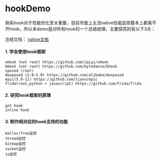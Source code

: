 # hookDemo
熟系hook对于性能优化至关重要，目前市面上主流native性能监控基本上都离不开hook，所以本demo是对所有hook的一个总结梳理，主要探究的有以下3点：

总结文档： [native文档](https://github.com/yanchunlan/SourceCodeSummary/blob/master/%E6%80%A7%E8%83%BD%E4%BC%98%E5%8C%96/%E6%9E%81%E8%87%B4%E6%80%A7%E8%83%BD%E4%BC%98%E5%8C%96%E6%80%BB%E7%BB%93/17_nativehook%E6%80%BB%E7%BB%93.txt)
#### 1. 学会使用hook框架
    xHook (not root) https://github.com/iqiyi/xHook
    bHook (not root) https://github.com/bytedance/bhook
    xposed (root) 
    dexposed (2.0-5.0) https://github.com/alibaba/dexposed
    epic(5.0-11) https://github.com/tiann/epic
    frida(root,python + javascript) https://github.com/frida/frida
    
#### 2. 研究hook框架的原理
    got hook
    inline hook
    
#### 3. 制作相对应的hook支持的功能
    malloc/free监控
    thread监控
    bitmap监控
    socket监控
    io监控
    
